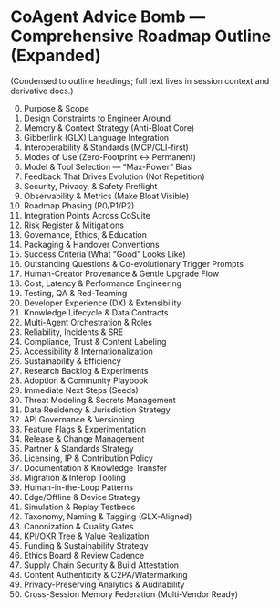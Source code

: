 # CoAgent Advice Bomb — Comprehensive Roadmap Outline (Expanded)

(Condensed to outline headings; full text lives in session context and derivative docs.)

0) Purpose & Scope
1) Design Constraints to Engineer Around
2) Memory & Context Strategy (Anti-Bloat Core)
3) Gibberlink (GLX) Language Integration
4) Interoperability & Standards (MCP/CLI-first)
5) Modes of Use (Zero-Footprint ↔ Permanent)
6) Model & Tool Selection — “Max-Power” Bias
7) Feedback That Drives Evolution (Not Repetition)
8) Security, Privacy, & Safety Preflight
9) Observability & Metrics (Make Bloat Visible)
10) Roadmap Phasing (P0/P1/P2)
11) Integration Points Across CoSuite
12) Risk Register & Mitigations
13) Governance, Ethics, & Education
14) Packaging & Handover Conventions
15) Success Criteria (What “Good” Looks Like)
16) Outstanding Questions & Co-evolutionary Trigger Prompts
17) Human-Creator Provenance & Gentle Upgrade Flow
18) Cost, Latency & Performance Engineering
19) Testing, QA & Red-Teaming
20) Developer Experience (DX) & Extensibility
21) Knowledge Lifecycle & Data Contracts
22) Multi-Agent Orchestration & Roles
23) Reliability, Incidents & SRE
24) Compliance, Trust & Content Labeling
25) Accessibility & Internationalization
26) Sustainability & Efficiency
27) Research Backlog & Experiments
28) Adoption & Community Playbook
29) Immediate Next Steps (Seeds)
30) Threat Modeling & Secrets Management
31) Data Residency & Jurisdiction Strategy
32) API Governance & Versioning
33) Feature Flags & Experimentation
34) Release & Change Management
35) Partner & Standards Strategy
36) Licensing, IP & Contribution Policy
37) Documentation & Knowledge Transfer
38) Migration & Interop Tooling
39) Human-in-the-Loop Patterns
40) Edge/Offline & Device Strategy
41) Simulation & Replay Testbeds
42) Taxonomy, Naming & Tagging (GLX-Aligned)
43) Canonization & Quality Gates
44) KPI/OKR Tree & Value Realization
45) Funding & Sustainability Strategy
46) Ethics Board & Review Cadence
47) Supply Chain Security & Build Attestation
48) Content Authenticity & C2PA/Watermarking
49) Privacy-Preserving Analytics & Auditability
50) Cross-Session Memory Federation (Multi-Vendor Ready)

